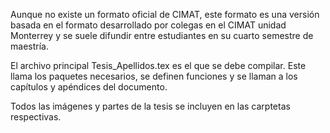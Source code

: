 Aunque no existe un formato oficial de CIMAT, este formato es una versión basada en el formato desarrollado por colegas en el CIMAT unidad Monterrey y se suele difundir entre estudiantes en su cuarto semestre de maestría.

El archivo principal  Tesis_Apellidos.tex es el que se debe compilar. Este llama los paquetes necesarios, se definen funciones y se llaman a los capítulos y apéndices del documento. 

Todos las imágenes y partes de la tesis se incluyen en las carptetas respectivas.
